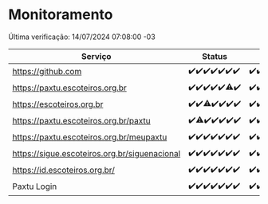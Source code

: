 # Monitoramento

Última verificação: 14/07/2024 07:08:00 -03

|Serviço|Status|Últimas 24h|
|---|---|---|
|https://github.com|<span title="2024-07-07: OK=23">✔️</span><span title="2024-07-08: OK=24">✔️</span><span title="2024-07-09: OK=24">✔️</span><span title="2024-07-10: OK=24">✔️</span><span title="2024-07-11: OK=24">✔️</span><span title="2024-07-12: OK=24">✔️</span><span title="2024-07-13: OK=11">✔️</span>|<span title="13/07/2024 08:05:00 -03 : 200">✔️</span><span title="13/07/2024 09:11:00 -03 : 200">✔️</span><span title="13/07/2024 10:08:00 -03 : 200">✔️</span><span title="13/07/2024 11:04:00 -03 : 200">✔️</span><span title="13/07/2024 12:06:00 -03 : 200">✔️</span><span title="13/07/2024 13:07:00 -03 : 200">✔️</span><span title="13/07/2024 14:04:00 -03 : 200">✔️</span><span title="13/07/2024 15:08:00 -03 : 200">✔️</span><span title="13/07/2024 16:05:00 -03 : 200">✔️</span><span title="13/07/2024 17:07:00 -03 : 200">✔️</span><span title="13/07/2024 18:06:00 -03 : 200">✔️</span><span title="13/07/2024 19:06:00 -03 : 200">✔️</span><span title="13/07/2024 20:06:00 -03 : 200">✔️</span><span title="13/07/2024 21:38:00 -03 : 200">✔️</span><span title="13/07/2024 23:04:00 -03 : 200">✔️</span><span title="14/07/2024 00:09:00 -03 : 200">✔️</span><span title="14/07/2024 01:10:00 -03 : 200">✔️</span><span title="14/07/2024 02:08:00 -03 : 200">✔️</span><span title="14/07/2024 03:11:00 -03 : 200">✔️</span><span title="14/07/2024 04:09:00 -03 : 200">✔️</span><span title="14/07/2024 05:10:00 -03 : 200">✔️</span><span title="14/07/2024 06:08:00 -03 : 200">✔️</span><span title="14/07/2024 07:08:00 -03 : 200">✔️</span>|
|https://paxtu.escoteiros.org.br|<span title="2024-07-07: OK=23">✔️</span><span title="2024-07-08: OK=24">✔️</span><span title="2024-07-09: OK=24">✔️</span><span title="2024-07-10: OK=24">✔️</span><span title="2024-07-11: OK=24">✔️</span><span title="2024-07-12: OK=23, Falhas=1">⚠️</span><span title="2024-07-13: OK=11">✔️</span>|<span title="13/07/2024 08:05:00 -03 : 200">✔️</span><span title="13/07/2024 09:11:00 -03 : 200">✔️</span><span title="13/07/2024 10:08:00 -03 : 200">✔️</span><span title="13/07/2024 11:04:00 -03 : 200">✔️</span><span title="13/07/2024 12:06:00 -03 : 200">✔️</span><span title="13/07/2024 13:07:00 -03 : 200">✔️</span><span title="13/07/2024 14:04:00 -03 : 200">✔️</span><span title="13/07/2024 15:08:00 -03 : 200">✔️</span><span title="13/07/2024 16:05:00 -03 : 200">✔️</span><span title="13/07/2024 17:07:00 -03 : 200">✔️</span><span title="13/07/2024 18:06:00 -03 : 200">✔️</span><span title="13/07/2024 19:06:00 -03 : 200">✔️</span><span title="13/07/2024 20:06:00 -03 : 200">✔️</span><span title="13/07/2024 21:38:00 -03 : 200">✔️</span><span title="13/07/2024 23:04:00 -03 : 200">✔️</span><span title="14/07/2024 00:09:00 -03 : 200">✔️</span><span title="14/07/2024 01:10:00 -03 : 200">✔️</span><span title="14/07/2024 02:08:00 -03 : 200">✔️</span><span title="14/07/2024 03:11:00 -03 : 200">✔️</span><span title="14/07/2024 04:09:00 -03 : 200">✔️</span><span title="14/07/2024 05:10:00 -03 : 200">✔️</span><span title="14/07/2024 06:08:00 -03 : 200">✔️</span><span title="14/07/2024 07:08:00 -03 : 200">✔️</span>|
|https://escoteiros.org.br|<span title="2024-07-07: OK=23">✔️</span><span title="2024-07-08: OK=24">✔️</span><span title="2024-07-09: OK=22, Falhas=2">⚠️</span><span title="2024-07-10: OK=24">✔️</span><span title="2024-07-11: OK=24">✔️</span><span title="2024-07-12: OK=24">✔️</span><span title="2024-07-13: OK=11">✔️</span>|<span title="13/07/2024 08:05:00 -03 : 200">✔️</span><span title="13/07/2024 09:11:00 -03 : 200">✔️</span><span title="13/07/2024 10:08:00 -03 : 200">✔️</span><span title="13/07/2024 11:04:00 -03 : 200">✔️</span><span title="13/07/2024 12:06:00 -03 : 200">✔️</span><span title="13/07/2024 13:07:00 -03 : 200">✔️</span><span title="13/07/2024 14:04:00 -03 : 200">✔️</span><span title="13/07/2024 15:08:00 -03 : 200">✔️</span><span title="13/07/2024 16:05:00 -03 : 200">✔️</span><span title="13/07/2024 17:07:00 -03 : 200">✔️</span><span title="13/07/2024 18:06:00 -03 : 200">✔️</span><span title="13/07/2024 19:06:00 -03 : 200">✔️</span><span title="13/07/2024 20:06:00 -03 : 200">✔️</span><span title="13/07/2024 21:38:00 -03 : 200">✔️</span><span title="13/07/2024 23:04:00 -03 : 200">✔️</span><span title="14/07/2024 00:09:00 -03 : 200">✔️</span><span title="14/07/2024 01:10:00 -03 : 200">✔️</span><span title="14/07/2024 02:08:00 -03 : 200">✔️</span><span title="14/07/2024 03:11:00 -03 : 200">✔️</span><span title="14/07/2024 04:09:00 -03 : 200">✔️</span><span title="14/07/2024 05:10:00 -03 : 200">✔️</span><span title="14/07/2024 06:08:00 -03 : 200">✔️</span><span title="14/07/2024 07:08:00 -03 : 200">✔️</span>|
|https://paxtu.escoteiros.org.br/paxtu|<span title="2024-07-07: OK=23">✔️</span><span title="2024-07-08: OK=23, Falhas=1">⚠️</span><span title="2024-07-09: OK=24">✔️</span><span title="2024-07-10: OK=24">✔️</span><span title="2024-07-11: OK=24">✔️</span><span title="2024-07-12: OK=24">✔️</span><span title="2024-07-13: OK=11">✔️</span>|<span title="13/07/2024 08:05:00 -03 : 200">✔️</span><span title="13/07/2024 09:11:00 -03 : 200">✔️</span><span title="13/07/2024 10:08:00 -03 : 200">✔️</span><span title="13/07/2024 11:04:00 -03 : 200">✔️</span><span title="13/07/2024 12:06:00 -03 : 200">✔️</span><span title="13/07/2024 13:07:00 -03 : 200">✔️</span><span title="13/07/2024 14:04:00 -03 : 200">✔️</span><span title="13/07/2024 15:08:00 -03 : 200">✔️</span><span title="13/07/2024 16:05:00 -03 : 200">✔️</span><span title="13/07/2024 17:07:00 -03 : 200">✔️</span><span title="13/07/2024 18:06:00 -03 : 200">✔️</span><span title="13/07/2024 19:06:00 -03 : 200">✔️</span><span title="13/07/2024 20:06:00 -03 : 200">✔️</span><span title="13/07/2024 21:38:00 -03 : 200">✔️</span><span title="13/07/2024 23:04:00 -03 : 200">✔️</span><span title="14/07/2024 00:09:00 -03 : 200">✔️</span><span title="14/07/2024 01:10:00 -03 : 200">✔️</span><span title="14/07/2024 02:08:00 -03 : 200">✔️</span><span title="14/07/2024 03:11:00 -03 : 200">✔️</span><span title="14/07/2024 04:09:00 -03 : 200">✔️</span><span title="14/07/2024 05:10:00 -03 : 200">✔️</span><span title="14/07/2024 06:08:00 -03 : 200">✔️</span><span title="14/07/2024 07:08:00 -03 : 200">✔️</span>|
|https://paxtu.escoteiros.org.br/meupaxtu|<span title="2024-07-07: OK=23">✔️</span><span title="2024-07-08: OK=24">✔️</span><span title="2024-07-09: OK=24">✔️</span><span title="2024-07-10: OK=24">✔️</span><span title="2024-07-11: OK=24">✔️</span><span title="2024-07-12: OK=24">✔️</span><span title="2024-07-13: OK=11">✔️</span>|<span title="13/07/2024 08:05:00 -03 : 200">✔️</span><span title="13/07/2024 09:11:00 -03 : 200">✔️</span><span title="13/07/2024 10:08:00 -03 : 200">✔️</span><span title="13/07/2024 11:04:00 -03 : 200">✔️</span><span title="13/07/2024 12:06:00 -03 : 200">✔️</span><span title="13/07/2024 13:07:00 -03 : 200">✔️</span><span title="13/07/2024 14:04:00 -03 : 200">✔️</span><span title="13/07/2024 15:08:00 -03 : 200">✔️</span><span title="13/07/2024 16:05:00 -03 : 200">✔️</span><span title="13/07/2024 17:07:00 -03 : 200">✔️</span><span title="13/07/2024 18:06:00 -03 : 200">✔️</span><span title="13/07/2024 19:06:00 -03 : 200">✔️</span><span title="13/07/2024 20:06:00 -03 : 200">✔️</span><span title="13/07/2024 21:38:00 -03 : 200">✔️</span><span title="13/07/2024 23:04:00 -03 : 200">✔️</span><span title="14/07/2024 00:09:00 -03 : 200">✔️</span><span title="14/07/2024 01:10:00 -03 : 200">✔️</span><span title="14/07/2024 02:08:00 -03 : 200">✔️</span><span title="14/07/2024 03:11:00 -03 : 200">✔️</span><span title="14/07/2024 04:09:00 -03 : 200">✔️</span><span title="14/07/2024 05:10:00 -03 : 200">✔️</span><span title="14/07/2024 06:08:00 -03 : 200">✔️</span><span title="14/07/2024 07:08:00 -03 : 200">✔️</span>|
|https://sigue.escoteiros.org.br/siguenacional|<span title="2024-07-07: OK=23">✔️</span><span title="2024-07-08: OK=24">✔️</span><span title="2024-07-09: OK=24">✔️</span><span title="2024-07-10: OK=24">✔️</span><span title="2024-07-11: OK=24">✔️</span><span title="2024-07-12: OK=24">✔️</span><span title="2024-07-13: OK=11">✔️</span>|<span title="13/07/2024 08:05:00 -03 : 200">✔️</span><span title="13/07/2024 09:11:00 -03 : 200">✔️</span><span title="13/07/2024 10:08:00 -03 : 200">✔️</span><span title="13/07/2024 11:04:00 -03 : 200">✔️</span><span title="13/07/2024 12:06:00 -03 : 200">✔️</span><span title="13/07/2024 13:07:00 -03 : 200">✔️</span><span title="13/07/2024 14:04:00 -03 : 200">✔️</span><span title="13/07/2024 15:08:00 -03 : 200">✔️</span><span title="13/07/2024 16:05:00 -03 : 200">✔️</span><span title="13/07/2024 17:07:00 -03 : 200">✔️</span><span title="13/07/2024 18:06:00 -03 : 200">✔️</span><span title="13/07/2024 19:06:00 -03 : 200">✔️</span><span title="13/07/2024 20:06:00 -03 : 200">✔️</span><span title="13/07/2024 21:38:00 -03 : 200">✔️</span><span title="13/07/2024 23:04:00 -03 : 200">✔️</span><span title="14/07/2024 00:09:00 -03 : 200">✔️</span><span title="14/07/2024 01:10:00 -03 : 200">✔️</span><span title="14/07/2024 02:08:00 -03 : 200">✔️</span><span title="14/07/2024 03:11:00 -03 : 200">✔️</span><span title="14/07/2024 04:09:00 -03 : 200">✔️</span><span title="14/07/2024 05:10:00 -03 : 200">✔️</span><span title="14/07/2024 06:08:00 -03 : 200">✔️</span><span title="14/07/2024 07:08:00 -03 : 200">✔️</span>|
|https://id.escoteiros.org.br/|<span title="2024-07-07: OK=23">✔️</span><span title="2024-07-08: OK=24">✔️</span><span title="2024-07-09: OK=24">✔️</span><span title="2024-07-10: OK=24">✔️</span><span title="2024-07-11: OK=24">✔️</span><span title="2024-07-12: OK=24">✔️</span><span title="2024-07-13: OK=11">✔️</span>|<span title="13/07/2024 08:05:00 -03 : 200">✔️</span><span title="13/07/2024 09:11:00 -03 : 200">✔️</span><span title="13/07/2024 10:08:00 -03 : 200">✔️</span><span title="13/07/2024 11:04:00 -03 : 200">✔️</span><span title="13/07/2024 12:06:00 -03 : 200">✔️</span><span title="13/07/2024 13:07:00 -03 : 200">✔️</span><span title="13/07/2024 14:04:00 -03 : 200">✔️</span><span title="13/07/2024 15:08:00 -03 : 200">✔️</span><span title="13/07/2024 16:05:00 -03 : 200">✔️</span><span title="13/07/2024 17:07:00 -03 : 200">✔️</span><span title="13/07/2024 18:06:00 -03 : 200">✔️</span><span title="13/07/2024 19:06:00 -03 : 200">✔️</span><span title="13/07/2024 20:06:00 -03 : 200">✔️</span><span title="13/07/2024 21:38:00 -03 : 200">✔️</span><span title="13/07/2024 23:04:00 -03 : 200">✔️</span><span title="14/07/2024 00:09:00 -03 : 200">✔️</span><span title="14/07/2024 01:10:00 -03 : 200">✔️</span><span title="14/07/2024 02:08:00 -03 : 200">✔️</span><span title="14/07/2024 03:11:00 -03 : 200">✔️</span><span title="14/07/2024 04:09:00 -03 : 200">✔️</span><span title="14/07/2024 05:10:00 -03 : 200">✔️</span><span title="14/07/2024 06:08:00 -03 : 200">✔️</span><span title="14/07/2024 07:08:00 -03 : 200">✔️</span>|
|Paxtu Login|<span title="2024-07-07: OK=23">✔️</span><span title="2024-07-08: OK=24">✔️</span><span title="2024-07-09: OK=24">✔️</span><span title="2024-07-10: OK=24">✔️</span><span title="2024-07-11: OK=24">✔️</span><span title="2024-07-12: OK=24">✔️</span><span title="2024-07-13: OK=11">✔️</span>|<span title="13/07/2024 08:05:00 -03 : 200">✔️</span><span title="13/07/2024 09:11:00 -03 : 200">✔️</span><span title="13/07/2024 10:08:00 -03 : 200">✔️</span><span title="13/07/2024 11:04:00 -03 : 200">✔️</span><span title="13/07/2024 12:06:00 -03 : 200">✔️</span><span title="13/07/2024 13:07:00 -03 : 200">✔️</span><span title="13/07/2024 14:04:00 -03 : 200">✔️</span><span title="13/07/2024 15:08:00 -03 : 200">✔️</span><span title="13/07/2024 16:05:00 -03 : 200">✔️</span><span title="13/07/2024 17:07:00 -03 : 200">✔️</span><span title="13/07/2024 18:06:00 -03 : 200">✔️</span><span title="13/07/2024 19:06:00 -03 : 200">✔️</span><span title="13/07/2024 20:06:00 -03 : 200">✔️</span><span title="13/07/2024 21:38:00 -03 : 200">✔️</span><span title="13/07/2024 23:04:00 -03 : 200">✔️</span><span title="14/07/2024 00:09:00 -03 : 200">✔️</span><span title="14/07/2024 01:10:00 -03 : 200">✔️</span><span title="14/07/2024 02:08:00 -03 : 200">✔️</span><span title="14/07/2024 03:11:00 -03 : 200">✔️</span><span title="14/07/2024 04:09:00 -03 : 200">✔️</span><span title="14/07/2024 05:10:00 -03 : 200">✔️</span><span title="14/07/2024 06:08:00 -03 : 200">✔️</span><span title="14/07/2024 07:08:00 -03 : 200">✔️</span>|
